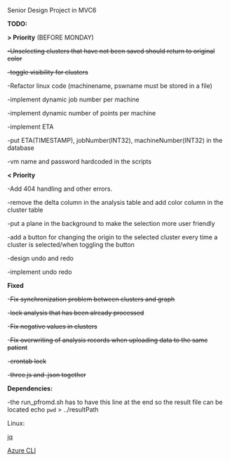 Senior Design Project in MVC6

**TODO:**

**> Priority** (BEFORE MONDAY)

~~-Unselecting clusters that have not been saved should return to original color~~

~~-toggle visibility for clusters~~

-Refactor linux code (machinename, pswname must be stored in a file)

-implement dynamic job number per machine

-implement dynamic number of points per machine

-implement ETA

-put ETA(TIMESTAMP), jobNumber(INT32), machineNumber(INT32) in the database

-vm name and password hardcoded in the scripts

**< Priority**

-Add 404 handling and other errors.

-remove the delta column in the analysis table and add color column in the cluster table

-put a plane in the background to make the selection more user friendly

-add a button for changing the origin to the selected cluster every time a cluster is selected/when toggling the button

-design undo and redo

-implement undo redo

**Fixed**

-~~Fix synchronization problem between clusters and graph~~

-~~lock analysis that has been already processed~~

-~~Fix negative values in clusters~~

-~~Fix overwriting of analysis records when uploading data to the same patient~~

-~~crontab lock~~

-~~three.js and .json together~~

**Dependencies:**

-the run_pfromd.sh has to have this line at the end so the result file can be located
echo `pwd` > ../resultPath

Linux: 

[jq](https://stedolan.github.io/jq/)

[Azure CLI](https://azure.microsoft.com/en-us/documentation/articles/xplat-cli-install/)

